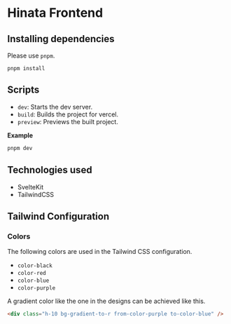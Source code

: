 # Hinata Frontend

## Installing dependencies

Please use `pnpm`.

```
pnpm install
```

## Scripts

- `dev`: Starts the dev server.
- `build`: Builds the project for vercel.
- `preview`: Previews the built project.

**Example**

```bash
pnpm dev
```

## Technologies used

- SvelteKit
- TailwindCSS

## Tailwind Configuration

### Colors

The following colors are used in the Tailwind CSS configuration.

- `color-black`
- `color-red`
- `color-blue`
- `color-purple`

A gradient color like the one in the designs can be achieved like this.

```html
<div class="h-10 bg-gradient-to-r from-color-purple to-color-blue" />
```
